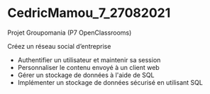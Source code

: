 # CedricMamou_7_27082021

Projet Groupomania (P7 OpenClassrooms)

Créez un réseau social d’entreprise
- Authentifier un utilisateur et maintenir sa session
- Personnaliser le contenu envoyé à un client web
- Gérer un stockage de données à l'aide de SQL
- Implémenter un stockage de données sécurisé en utilisant SQL